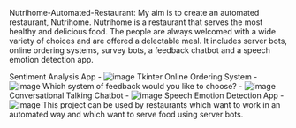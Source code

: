 Nutrihome-Automated-Restaurant:
My aim is to create an automated restaurant, Nutrihome. 
Nutrihome is a restaurant that serves the most healthy and delicious food.  The people are always welcomed with a wide variety of choices and are offered a delectable meal.   It includes server bots, online ordering systems, survey bots, a feedback chatbot and a speech emotion detection app.

Sentiment Analysis App - ![image](https://user-images.githubusercontent.com/111878080/187444282-bb17cd6d-46a2-43ee-b3c3-0297e7bf9629.png)
Tkinter Online Ordering System - ![image](https://user-images.githubusercontent.com/111878080/187444345-c39aa5b1-2cb5-4e4a-b728-17499b665a6d.png)
Which system of feedback would you like to choose? - ![image](https://user-images.githubusercontent.com/111878080/187444786-fff21654-afc8-4b37-a8d4-10a627a326fb.png)
Conversational Talking Chatbot - ![image](https://user-images.githubusercontent.com/111878080/187444747-928c0e65-bc9e-4472-bfd8-def0367950c8.png)
Speech Emotion Detection App - ![image](https://user-images.githubusercontent.com/111878080/187444890-88dcb0ff-2c89-43a7-be0e-0433b4407afe.png)
This project can be used by restaurants which want to work in an automated way and which want to serve food using server bots.


